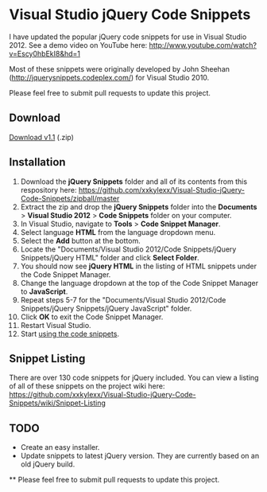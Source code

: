 # Visual Studio jQuery Code Snippets

I have updated the popular jQuery code snippets for use in Visual Studio 2012. See a demo video on YouTube here: http://www.youtube.com/watch?v=Escy0hbEkI8&hd=1

Most of these snippets were originally developed by John Sheehan (http://jquerysnippets.codeplex.com/) for Visual Studio 2010.

Please feel free to submit pull requests to update this project.

## Download

[Download v1.1](https://github.com/xxkylexx/Visual-Studio-jQuery-Code-Snippets/zipball/master) (.zip)

## Installation

1. Download the **jQuery Snippets** folder and all of its contents from this respository here: https://github.com/xxkylexx/Visual-Studio-jQuery-Code-Snippets/zipball/master
2. Extract the zip and drop the **jQuery Snippets** folder into the **Documents** > **Visual Studio 2012** > **Code Snippets** folder on your computer.
3. In Visual Studio, navigate to **Tools** > **Code Snippet Manager**.
4. Select language **HTML** from the language dropdown menu.
5. Select the **Add** button at the bottom.
6. Locate the "Documents/Visual Studio 2012/Code Snippets/jQuery Snippets/jQuery HTML" folder and click **Select Folder**.
7. You should now see **jQuery HTML** in the listing of HTML snippets under the Code Snippet Manager.
8. Change the language dropdown at the top of the Code Snippet Manager to **JavaScript**.
9. Repeat steps 5-7 for the "Documents/Visual Studio 2012/Code Snippets/jQuery Snippets/jQuery JavaScript" folder.
10. Click **OK** to exit the Code Snippet Manager.
11. Restart Visual Studio.
12. Start [using the code snippets](https://github.com/xxkylexx/Visual-Studio-jQuery-Code-Snippets/wiki/Using-Code-Snippets).

## Snippet Listing

There are over 130 code snippets for jQuery included. You can view a listing of all of these snippets on the project wiki here: https://github.com/xxkylexx/Visual-Studio-jQuery-Code-Snippets/wiki/Snippet-Listing

## TODO

- Create an easy installer.
- Update snippets to latest jQuery version. They are currently based on an old jQuery build.

** Please feel free to submit pull requests to update this project.
